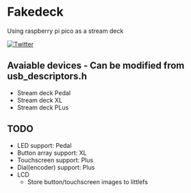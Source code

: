 # Fakedeck
Using raspberry pi pico as a stream deck

[![Twitter](https://pbs.twimg.com/ext_tw_video_thumb/1762327916229382144/pu/img/b93B5iR9w-caXUYE.jpg)](https://x.com/syu_chan_1005/status/1762327948118671652)

## Avaiable devices - Can be modified from usb_descriptors.h
- Stream deck Pedal
- Stream deck XL
- Stream deck PLus

## TODO
- LED support: Pedal
- Button array support: XL
- Touchscreen support: Plus
- Dial(encoder) support: Plus
- LCD
  - Store button/touchscreen images to littlefs
